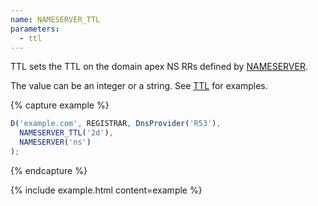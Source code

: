 ```yaml
---
name: NAMESERVER_TTL
parameters:
  - ttl
---
```


TTL sets the TTL on the domain apex NS RRs defined by [NAMESERVER](#NAMESERVER).

The value can be an integer or a string. See [TTL](#TTL) for examples.

{% capture example %}
```js
D('example.com', REGISTRAR, DnsProvider('R53'),
  NAMESERVER_TTL('2d'),
  NAMESERVER('ns')
);
```
{% endcapture %}

{% include example.html content=example %}
